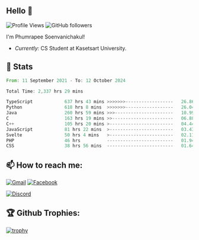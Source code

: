 
<h2>Hello 👋</h2> 

![Profile Views](https://komarev.com/ghpvc/?username=Homiez09&label=Profile%20views&color=0e75b6&style=flat)
![GitHub followers](https://img.shields.io/github/followers/HomieZ09.svg?style=social&label=Follow)


I'm Phumrapee Soenvanichakul!

- <i>Currently:</i> CS Student at Kasetsart University.

<h2>👀 Stats</h2>

<!--START_SECTION:waka-->

```rust
From: 11 September 2021 - To: 12 October 2024

Total Time: 2,337 hrs 29 mins

TypeScript            637 hrs 43 mins >>>>>>>------------------   26.86 %
Python                618 hrs 8 mins  >>>>>>>------------------   26.04 %
Java                  260 hrs 59 mins >>>----------------------   10.99 %
C                     163 hrs 19 mins >>-----------------------   06.88 %
C++                   105 hrs 20 mins >------------------------   04.44 %
JavaScript            81 hrs 22 mins  >------------------------   03.43 %
Svelte                50 hrs 4 mins   >------------------------   02.11 %
PHP                   46 hrs          -------------------------   01.94 %
CSS                   38 hrs 56 mins  -------------------------   01.64 %
```

<!--END_SECTION:waka-->

<h2>📫 How to reach me:</h2>

<a href="mailto:phumrapeesoen1@gmail.com">![Gmail](https://img.shields.io/badge/Gmail-D14836?style=for-the-badge&logo=gmail&logoColor=white)</a> 
<a href="https://web.facebook.com/phumrapee.soenvanichakul.3/">![Facebook](https://img.shields.io/badge/Facebook-4267B2?style=for-the-badge&logo=facebook&logoColor=white)</a>

<a href="https://discord.gg/EWnAEUtFVm">![Discord](https://discord.c99.nl/widget/theme-1/297740667784921089.png)</a> 

<h2>🏆 Github Trophies:</h2>

[![trophy](https://github-profile-trophy.vercel.app/?username=Homiez09&theme=discord&row=1)](https://github.com/ryo-ma/github-profile-trophy)
